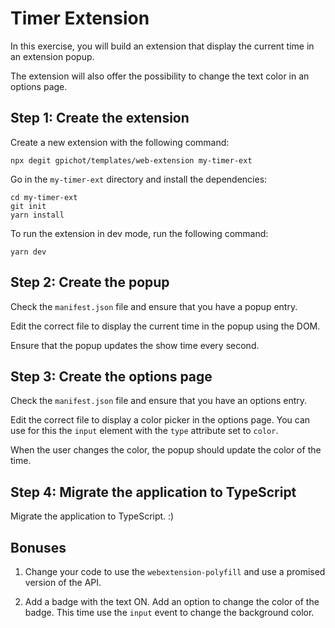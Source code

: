 # Timer Extension

In this exercise, you will build an extension that display the current time in
an extension popup.

The extension will also offer the possibility to change the text color in an
options page.

## Step 1: Create the extension

Create a new extension with the following command:

    npx degit gpichot/templates/web-extension my-timer-ext

Go in the `my-timer-ext` directory and install the dependencies:

    cd my-timer-ext
    git init
    yarn install

To run the extension in dev mode, run the following command:

    yarn dev

## Step 2: Create the popup

Check the `manifest.json` file and ensure that you have a popup entry.

Edit the correct file to display the current time in the popup using the DOM.

Ensure that the popup updates the show time every second.

## Step 3: Create the options page

Check the `manifest.json` file and ensure that you have an options entry.

Edit the correct file to display a color picker in the options page. You can
use for this the `input` element with the `type` attribute set to `color`.

When the user changes the color, the popup should update the color of the time.

## Step 4: Migrate the application to TypeScript

Migrate the application to TypeScript. :)

## Bonuses

1. Change your code to use the `webextension-polyfill` and use a promised version
   of the API.

2. Add a badge with the text ON. Add an option to change the color of the
   badge. This time use the `input` event to change the background color.
